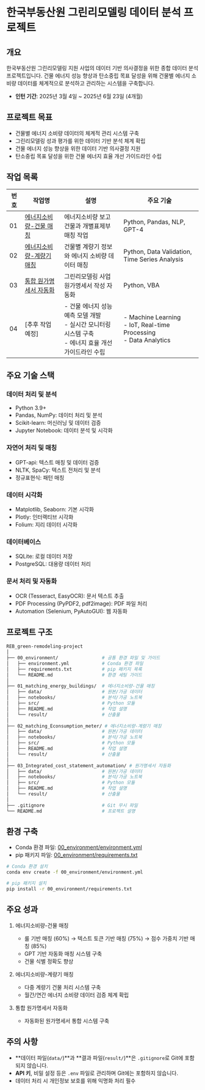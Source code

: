 # 한국부동산원 그린리모델링 데이터 분석 프로젝트

## 개요
한국부동산원 그린리모델링 지원 사업의 데이터 기반 의사결정을 위한 종합 데이터 분석 프로젝트입니다. 건물 에너지 성능 향상과 탄소중립 목표 달성을 위해 건물별 에너지 소비량 데이터를 체계적으로 분석하고 관리하는 시스템을 구축합니다.

- **인턴 기간**: 2025년 3월 4일 ~ 2025년 6월 23일 (4개월)

## 프로젝트 목표
- 건물별 에너지 소비량 데이터의 체계적 관리 시스템 구축
- 그린리모델링 성과 평가를 위한 데이터 기반 분석 체계 확립
- 건물 에너지 성능 향상을 위한 데이터 기반 의사결정 지원
- 탄소중립 목표 달성을 위한 건물 에너지 효율 개선 가이드라인 수립

## 작업 목록
| 번호 | 작업명 | 설명 | 주요 기술 |
|------|--------|------|------------|
| 01 | [에너지소비량-건물 매칭](./01_matching_energy_buildings) | 에너지소비량 보고 건물과 개별표제부 매칭 작업 | Python, Pandas, NLP, GPT-4 |
| 02 | [에너지소비량-계량기 매칭](./02_matching_Econsumption_meter) | 건물별 계량기 정보와 에너지 소비량 데이터 매칭 | Python, Data Validation, Time Series Analysis |
| 03 | [통합 원가명세서 자동화](./03_Integrated_cost_statement_automation) | 그린리모델링 사업 원가명세서 작성 자동화 | Python, VBA |
| 04 | [추후 작업 예정] | - 건물 에너지 성능 예측 모델 개발<br>- 실시간 모니터링 시스템 구축<br>- 에너지 효율 개선 가이드라인 수립 | - Machine Learning<br>- IoT, Real-time Processing<br>- Data Analytics |

## 주요 기술 스택
### 데이터 처리 및 분석
- Python 3.9+
- Pandas, NumPy: 데이터 처리 및 분석
- Scikit-learn: 머신러닝 및 데이터 검증
- Jupyter Notebook: 데이터 분석 및 시각화

### 자연어 처리 및 매칭
- GPT-api: 텍스트 매칭 및 데이터 검증
- NLTK, SpaCy: 텍스트 전처리 및 분석
- 정규표현식: 패턴 매칭

### 데이터 시각화
- Matplotlib, Seaborn: 기본 시각화
- Plotly: 인터랙티브 시각화
- Folium: 지리 데이터 시각화

### 데이터베이스
- SQLite: 로컬 데이터 저장
- PostgreSQL: 대용량 데이터 처리

### 문서 처리 및 자동화
- OCR (Tesseract, EasyOCR): 문서 텍스트 추출
- PDF Processing (PyPDF2, pdf2image): PDF 파일 처리
- Automation (Selenium, PyAutoGUI): 웹 자동화

## 프로젝트 구조
```bash
REB_green-remodeling-project
│
├── 00_environment/                # 공통 환경 파일 및 가이드
│   ├── environment.yml            # Conda 환경 파일
│   ├── requirements.txt           # pip 패키지 목록
│   └── README.md                  # 환경 세팅 가이드
│
├── 01_matching_energy_buildings/  # 에너지소비량-건물 매칭
│   ├── data/                      # 원본/가공 데이터
│   ├── notebooks/                 # 분석/가공 노트북
│   ├── src/                       # Python 모듈
│   ├── README.md                  # 작업 설명
│   └── result/                    # 산출물
│
├── 02_matching_Econsumption_meter/ # 에너지소비량-계량기 매칭
│   ├── data/                      # 원본/가공 데이터
│   ├── notebooks/                 # 분석/가공 노트북
│   ├── src/                       # Python 모듈
│   ├── README.md                  # 작업 설명
│   └── result/                    # 산출물
│
├── 03_Integrated_cost_statement_automation/ # 원가명세서 자동화
│   ├── data/                      # 원본/가공 데이터
│   ├── notebooks/                 # 분석/가공 노트북
│   ├── src/                       # Python 모듈
│   ├── README.md                  # 작업 설명
│   └── result/                    # 산출물
│
├── .gitignore                     # Git 무시 파일
└── README.md                      # 프로젝트 설명
```

## 환경 구축
- Conda 환경 파일: [00_environment/environment.yml](./00_environment/environment.yml)
- pip 패키지 파일: [00_environment/requirements.txt](./00_environment/requirements.txt)

```bash
# Conda 환경 설치
conda env create -f 00_environment/environment.yml

# pip 패키지 설치
pip install -r 00_environment/requirements.txt
```

## 주요 성과
1. 에너지소비량-건물 매칭
   - 룰 기반 매칭 (60%) → 텍스트 토큰 기반 매칭 (75%) → 점수 가중치 기반 매칭 (85%)
   - GPT 기반 자동화 매칭 시스템 구축
   - 건물 식별 정확도 향상

2. 에너지소비량-계량기 매칭
   - 다중 계량기 건물 처리 시스템 구축
   - 월간/연간 에너지 소비량 데이터 검증 체계 확립

3. 통합 원가명세서 자동화
   - 자동화된 원가명세서 통합 시스템 구축


## 주의 사항
- **데이터 파일(`data/`)**과 **결과 파일(`result/`)**은 `.gitignore`로 Git에 포함되지 않습니다.
- **API 키**, 비밀 설정 등은 `.env` 파일로 관리하며 Git에는 포함하지 않습니다.
- 데이터 처리 시 개인정보 보호를 위해 익명화 처리 필수

